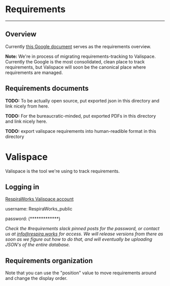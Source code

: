 # Requirements

-------------

## Overview

Currently [this Google document](https://docs.google.com/document/d/18nqg36VkDUn594jnHEbXHlZkW_4Bj2x9HIhAgLesSlw/edit#heading=h.nx06tlqgwqzj) serves as the requirements overview.

**Note:** We're in process of migrating requirements-tracking to Valispace. Currently the Google is the most consolidated, clean place to track requirements, but Valispace will soon be the canonical place where requirements are managed.

## Requirements documents

**TODO:** To be actually open source, put exported json in this directory and link nicely from here.

**TODO:** For the bureaucratic-minded, put exported PDFs in this directory and link nicely here. 

**TODO:** export valispace requirements into human-readible format in this directory

# Valispace

Valispace is the tool we're using to track requirements. 

## Logging in

[RespiraWorks Valispace account](https://covent-19.valispace.com/specifications/requirements)

username: RespiraWorks_public

password: (*************)

*Check the #requirements slack pinned posts for the password, or contact us at info@respira.works for access. We will release versions from there as soon as we figure out how to do that, and will eventually be uploading JSON's of the entire database.*


## Requirements organization

Note that you can use the "position" value to move requirements around and change the display order.
